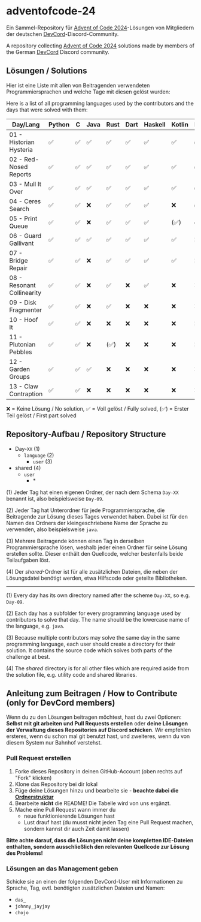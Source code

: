 # adventofcode-24

Ein Sammel-Repository für [Advent of Code 2024](https://adventofcode.com/2024)-Lösungen von Mitgliedern der deutschen [DevCord](https://discord.gg/devcordde)-Discord-Community.

A repository collecting [Advent of Code 2024](https://adventofcode.com/2024) solutions made by members of the German [DevCord](https://discord.gg/devcordde) Discord community.

## Lösungen / Solutions

Hier ist eine Liste mit allen von Beitragenden verwendeten Programmiersprachen und welche Tage mit diesen gelöst wurden:

Here is a list of all programming languages used by the contributors and the days that were solved with them:

| Day/Lang                   | Python | C | Java | Rust | Dart | Haskell | Kotlin | Lean | Uiua | R | Elixir | TypeScript | Ruby | Zig | Go | Bash | JavaScript |
|----------------------------|--------|---|------|------|------|---------|--------|------|------|---|--------|------------|------|-----|----|------|------------|
| 01 - Historian Hysteria    | ✅      | ✅ | ✅    | ✅    | ✅    | ✅       | ✅      | ✅    | ✅    | ✅ | ✅      | ✅          | ✅    | ✅   | ✅  | ❌    | ✅          |
| 02 - Red-Nosed Reports     | ✅      | ✅ | ✅    | ✅    | ✅    | ✅       | ✅      | ✅    | ✅    | ✅ | ✅      | ✅          | ✅    | ✅   | ✅  | ❌    | ❌          |
| 03 - Mull It Over          | ✅      | ✅ | ✅    | ✅    | ✅    | ✅       | ✅      | ✅    | ✅    | ✅ | ✅      | ✅          | ✅    | ✅   | ❌  | ✅    | ❌          |
| 04 - Ceres Search          | ✅      | ✅ | ❌    | ✅    | ✅    | ✅       | ❌      | ✅    | ✅    | ✅ | ❌      | ✅          | ❌    | ❌   | ❌  | ✅    | ❌          |
| 05 - Print Queue           | ✅      | ✅ | ❌    | ✅    | ✅    | ✅       | (✅)    | ✅    | (✅)  | ✅ | ✅      | ❌          | ❌    | ❌   | ❌  | ❌    | ❌          |
| 06 - Guard Gallivant       | ✅      | ✅ | ✅    | ✅    | ✅    | ✅       | ✅      | ❌    | ❌    | ❌ | ❌      | ❌          | ❌    | ❌   | ❌  | ❌    | ❌          |
| 07 - Bridge Repair         | ✅      | ✅ | ❌    | ✅    | ✅    | ✅       | ✅      | ❌    | ❌    | ❌ | ❌      | ❌          | ❌    | ❌   | ❌  | ❌    | ❌          |
| 08 - Resonant Collinearity | ✅      | ✅ | ❌    | ✅    | ❌    | ✅       | ❌      | ❌    | ❌    | ❌ | ✅      | ❌          | ❌    | ❌   | ❌  | ❌    | ❌          |
| 09 - Disk Fragmenter       | ✅      | ✅ | ❌    | ✅    | ❌    | ❌       | ❌      | ❌    | ❌    | ❌ | ❌      | ❌          | ❌    | ❌   | ❌  | ❌    | ❌          |
| 10 - Hoof It               | ✅      | ✅ | ❌    | ❌    | ❌    | ❌       | ❌      | ❌    | ❌    | ❌ | ❌      | ❌          | ❌    | ❌   | ❌  | ❌    | ❌          |
| 11 - Plutonian Pebbles     | ✅      | ✅ | ❌    | (✅)  | ❌    | ❌       | ❌      | ❌    | ❌    | ❌ | ❌      | ❌          | ❌    | ❌   | ❌  | ❌    | ❌          |
| 12 - Garden Groups         | ✅      | ✅ | ✅    | ❌    | ❌    | ❌       | ❌      | ❌    | ❌    | ❌ | ❌      | ❌          | ❌    | ❌   | ❌  | ❌    | ❌          |
| 13 - Claw Contraption      | ✅      | ✅ | ❌    | ❌    | ❌    | ❌       | ❌      | ❌    | ❌    | ❌ | ❌      | ❌          | ❌    | ❌   | ❌  | ❌    | ❌          |

❌   = Keine Lösung / No solution,
✅   = Voll gelöst / Fully solved,
(✅) = Erster Teil gelöst / First part solved

## Repository-Aufbau / Repository Structure
- Day-`XX`       (1) 
  - `language`        (2)
    - `user`    (3)
- shared        (4)
  - `user`
    - \*    

(1) Jeder Tag hat einen eigenen Ordner, der nach dem Schema `Day-XX` benannt ist, also beispielsweise `Day-09`.

(2) Jeder Tag hat Unterordner für jede Programmiersprache, die Beitragende zur Lösung dieses Tages verwendet haben. Dabei ist für den Namen des Ordners der kleingeschriebene Name der Sprache zu verwenden, also beispielsweise `java`.

(3) Mehrere Beitragende können einen Tag in derselben Programmiersprache lösen, weshalb jeder einen Ordner für seine Lösung erstellen sollte. Dieser enthält den Quellcode, welcher bestenfalls beide Teilaufgaben löst.

(4) Der *shared*-Ordner ist für alle zusätzlichen Dateien, die neben der Lösungsdatei benötigt werden, etwa Hilfscode oder geteilte Bibliotheken.

---

(1) Every day has its own directory named after the scheme `Day-XX`, so e.g. `Day-09`.

(2) Each day has a subfolder for every programming language used by contributors to solve that day. The name should be the lowercase name of the language, e.g. `java`. 

(3) Because multiple contributors may solve the same day in the same programming language, each user should create a directory for their solution. It contains the source code which solves both parts of the challenge at best.

(4) The *shared* directory is for all other files which are required aside from the solution file, e.g. utility code and shared libraries.

## Anleitung zum Beitragen / How to Contribute (only for DevCord members)
Wenn du zu den Lösungen beitragen möchtest, hast du zwei Optionen: **Selbst mit git arbeiten und Pull Requests erstellen** oder **deine Lösungen der Verwaltung dieses Repositories auf Discord schicken**. Wir empfehlen ersteres, wenn du schon mal git benutzt hast, und zweiteres, wenn du von diesem System nur Bahnhof verstehst.

### Pull Request erstellen

1. Forke dieses Repository in deinen GitHub-Account (oben rechts auf "Fork" klicken)
2. Klone das Repository bei dir lokal
3. Füge deine Lösungen hinzu und bearbeite sie - **beachte dabei die [Ordnerstruktur](#repository-aufbau--repository-structure)**
4. Bearbeite **nicht** die README! Die Tabelle wird von uns ergänzt.
5. Mache eine Pull Request wann immer du
   - neue funktionierende Lösungen hast
   - Lust drauf hast (du musst nicht jeden Tag eine Pull Request machen, sondern kannst dir auch Zeit damit lassen)

**Bitte achte darauf, dass die Lösungen nicht deine kompletten IDE-Dateien enthalten, sondern ausschließlich den relevanten Quellcode zur Lösung des Problems!**

### Lösungen an das Management geben
Schicke sie an einen der folgenden DevCord-User mit Informationen zu Sprache, Tag, evtl. benötigten zusätzlichen Dateien und Namen:
   - `das_`
   - `johnny_jayjay`
   - `chojo`
